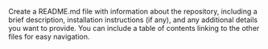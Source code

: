 Create a README.md file with information about the repository, including a brief description, installation instructions (if any), and any additional details you want to provide. You can include a table of contents linking to the other files for easy navigation.